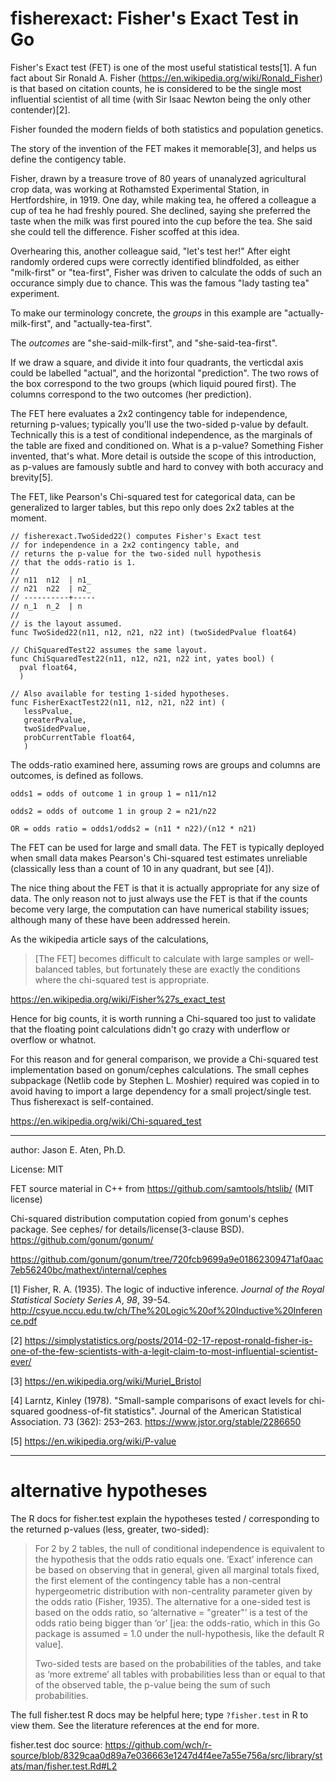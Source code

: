 fisherexact: Fisher's Exact Test in Go
===========

Fisher's Exact test (FET) is one of the most useful
statistical tests[1]. A fun fact about Sir Ronald A. Fisher
(https://en.wikipedia.org/wiki/Ronald_Fisher) is that
based on citation counts, he is considered to be
the single most influential scientist of all time
(with Sir Isaac Newton being the only other contender)[2].

Fisher founded the modern fields of both statistics 
and population genetics.

The story of the invention of the FET makes it memorable[3],
and helps us define the contigency table.

Fisher, drawn by a treasure trove of 80 years of
unanalyzed agricultural crop data, was working at Rothamsted
Experimental Station, in Hertfordshire, in 1919. One
day, while making tea, he offered a colleague a cup
of tea he had freshly poured. She declined, saying 
she preferred the taste when the milk was first poured
into the cup before the tea. She said she could
tell the difference. Fisher scoffed at this idea.

Overhearing this, another colleague said, "let's 
test her!" After eight randomly ordered cups
were correctly identified blindfolded, as either
"milk-first" or "tea-first", Fisher was driven to 
calculate the odds of such an occurance simply due to chance. 
This was the famous "lady tasting tea" experiment.

To make our terminology concrete, the _groups_ in this
example are "actually-milk-first", and "actually-tea-first".

The _outcomes_ are "she-said-milk-first", and "she-said-tea-first".

If we draw a square, and divide it into four quadrants,
the verticdal axis could be labelled "actual", and the
horizontal "prediction". The two rows of the box
correspond to the two groups (which liquid poured first). 
The columns correspond to the two outcomes (her prediction).

The FET here evaluates a 2x2 contingency table for independence,
returning p-values; typically you'll use the two-sided
p-value by default. Technically this is a test of
conditional independence, as the marginals of the
table are fixed and conditioned on. What is a p-value?
Something Fisher invented, that's what. More detail is
outside the scope of this introduction, as p-values are
famously subtle and hard to convey with both 
accuracy and brevity[5]. 

The FET, like Pearson's Chi-squared test for
categorical data, can be generalized to larger tables,
but this repo only does 2x2 tables at the moment.

~~~
// fisherexact.TwoSided22() computes Fisher's Exact test
// for independence in a 2x2 contingency table, and
// returns the p-value for the two-sided null hypothesis
// that the odds-ratio is 1.
//
// n11  n12  | n1_
// n21  n22  | n2_
// ----------+-----
// n_1  n_2  | n
//
// is the layout assumed.
func TwoSided22(n11, n12, n21, n22 int) (twoSidedPvalue float64)

// ChiSquaredTest22 assumes the same layout.
func ChiSquaredTest22(n11, n12, n21, n22 int, yates bool) (
  pval float64,
  )
  
// Also available for testing 1-sided hypotheses.
func FisherExactTest22(n11, n12, n21, n22 int) (
   lessPvalue, 
   greaterPvalue, 
   twoSidedPvalue, 
   probCurrentTable float64,
   )
~~~

The odds-ratio examined here, assuming rows are groups
and columns are outcomes, is defined as follows.

~~~
odds1 = odds of outcome 1 in group 1 = n11/n12

odds2 = odds of outcome 1 in group 2 = n21/n22

OR = odds ratio = odds1/odds2 = (n11 * n22)/(n12 * n21)
~~~

The FET can be used for large and small data. 
The FET is typically deployed when small data 
makes Pearson's Chi-squared test estimates unreliable
(classically less than a count of 10 in any
quadrant, but see [4]). 

The nice thing about the FET is that it is actually appropriate 
for any size of data. The only reason not to
just always use the FET is that if the counts become very large,
the computation can have numerical stability issues;
although many of these have been addressed herein.

As the wikipedia article says of the calculations,

> [The FET] becomes difficult to calculate with 
> large samples or well-balanced tables, but 
> fortunately these are exactly the conditions 
> where the chi-squared test is appropriate.

https://en.wikipedia.org/wiki/Fisher%27s_exact_test

Hence for big counts, it is worth running a
Chi-squared too just to validate that the 
floating point calculations didn't go crazy
with underflow or overflow or whatnot.

For this reason and for general comparison, we 
provide a Chi-squared test implementation
based on gonum/cephes calculations. The small
cephes subpackage (Netlib code by Stephen L. Moshier) 
required was copied in to avoid having to import
a large dependency for a small project/single test.
Thus fisherexact is self-contained.

https://en.wikipedia.org/wiki/Chi-squared_test

----
author: Jason E. Aten, Ph.D.

License: MIT

FET source material in C++ from https://github.com/samtools/htslib/ (MIT license)

Chi-squared distribution computation copied from gonum's
cephes package. See cephes/ for details/license(3-clause BSD).
https://github.com/gonum/gonum/

https://github.com/gonum/gonum/tree/720fcb9699a9e01862309471af0aac7eb56240bc/mathext/internal/cephes

[1] Fisher, R. A. (1935).  The logic of inductive inference.  _Journal
 of the Royal Statistical Society Series A_, *98*, 39-54.
http://csyue.nccu.edu.tw/ch/The%20Logic%20of%20Inductive%20Inference.pdf

[2] https://simplystatistics.org/posts/2014-02-17-repost-ronald-fisher-is-one-of-the-few-scientists-with-a-legit-claim-to-most-influential-scientist-ever/

[3] https://en.wikipedia.org/wiki/Muriel_Bristol

[4] Larntz, Kinley (1978). "Small-sample comparisons of exact levels for chi-squared goodness-of-fit statistics". Journal of the American Statistical Association. 73 (362): 253–263.
https://www.jstor.org/stable/2286650

[5] https://en.wikipedia.org/wiki/P-value

------
# alternative hypotheses

The R docs for fisher.test explain the hypotheses tested /
corresponding to the returned p-values (less, greater,
two-sided):

> For 2 by 2 tables, the null of conditional independence is
> equivalent to the hypothesis that the odds ratio equals one.
> ‘Exact’ inference can be based on observing that in general, given
> all marginal totals fixed, the first element of the contingency
> table has a non-central hypergeometric distribution with
> non-centrality parameter given by the odds ratio (Fisher, 1935).
> The alternative for a one-sided test is based on the odds ratio,
> so ‘alternative = "greater"’ is a test of the odds ratio being
> bigger than ‘or’ [jea: the odds-ratio, which in this Go package is 
> assumed = 1.0 under the null-hypothesis, like the default R value].
>
> Two-sided tests are based on the probabilities of the tables, and
> take as ‘more extreme’ all tables with probabilities less than or
> equal to that of the observed table, the p-value being the sum of
> such probabilities.

The full fisher.test R docs may be helpful here; type `?fisher.test`
in R to view them. See the literature references at the end for more.

fisher.test doc source: https://github.com/wch/r-source/blob/8329caa0d89a7e036663e1247d4f4ee7a55e756a/src/library/stats/man/fisher.test.Rd#L2


